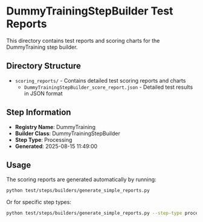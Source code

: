# DummyTrainingStepBuilder Test Reports

This directory contains test reports and scoring charts for the DummyTraining step builder.

## Directory Structure

- `scoring_reports/` - Contains detailed test scoring reports and charts
  - `DummyTrainingStepBuilder_score_report.json` - Detailed test results in JSON format

## Step Information

- **Registry Name**: DummyTraining
- **Builder Class**: DummyTrainingStepBuilder
- **Step Type**: Processing
- **Generated**: 2025-08-15 11:49:00

## Usage

The scoring reports are generated automatically by running:

```bash
python test/steps/builders/generate_simple_reports.py
```

Or for specific step types:

```bash
python test/steps/builders/generate_simple_reports.py --step-type processing
```
